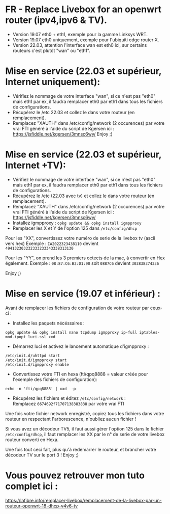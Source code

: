 # FR - Replace Livebox for an openwrt router (ipv4,ipv6 & TV).

- Version 19.07 eth0 + eth1, exemple pour la gamme Linksys WRT.
- Version 19.07 eth0 uniquement, exemple pour l'ubiquiti edge router X.
- Version 22.03, attention l'interface wan est eth0 ici, sur certains routeurs c'est plutôt "wan" ou "eth1".

# Mise en service (22.03 et supérieur, Internet uniquement): 

- Vérifiez le nommage de votre interface "wan", si ce n'est pas "eth0" mais eth1 par ex, il faudra remplacer eth0 par eth1 dans tous les fichiers de configurations.
- Récupérez le /etc 22.03 et collez le dans votre routeur (en remplacement).
- Remplacez "XAUTH" dans /etc/config/network (2 occurences) par votre vrai FTI généré à l'aide du script de Kgersen ici : https://jsfiddle.net/kgersen/3mnsc6wy/
Enjoy ;)

# Mise en service (22.03 et supérieur, Internet +TV): 

- Vérifiez le nommage de votre interface "wan", si ce n'est pas "eth0" mais eth1 par ex, il faudra remplacer eth0 par eth1 dans tous les fichiers de configurations.
- Récupérez le /etc (22.03 avec tv) et collez le dans votre routeur (en remplacement).
- Remplacez "XAUTH" dans /etc/config/network (2 occurences) par votre vrai FTI généré à l'aide du script de Kgersen ici : https://jsfiddle.net/kgersen/3mnsc6wy/
- Installez igmpproxy : `opkg update && opkg install igmpproxy`
- Remplacer les X et Y de l'option 125 dans `/etc/config/dhcp`

Pour les "XX", convertissez votre numéro de serie de la livebox tv (ascii vers hex)
Exemple : `IA2022323438110` devient `494132303232333233343338313130`

Pour les "YY", on prend les 3 premiers octects de la mac, à convertir en Hex également.
Exemple : `08:87:C6:B2:D1:90` soit `0887C6` devient `303838374336`

Enjoy ;)

# Mise en service (19.07 et inférieur) : 

Avant de remplacer les fichiers de configuration de votre routeur par ceux-ci :

- Installez les paquets nécéssaires :  
```
opkg update && opkg install nano tcpdump igmpproxy ip-full iptables-mod-ipopt luci-ssl xxd
```
- Démarrez luci et activez le lancement automatique d'igmpproxy :  
```
/etc/init.d/uhttpd start
/etc/init.d/igmpproxy start
/etc/init.d/igmpproxy enable
```

- Convertissez votre FTI en hexa (fti/qpq8888 = valeur créée pour l'exemple des fichiers de configuration):  
```
echo -n 'fti/qpq8888' | xxd  -p
```

- Récupérez les fichiers et éditez `/etc/config/network` :  
Remplacez `6674692f71707138383838` par votre vrai FTI

Une fois votre fichier network enregistré, copiez tous les fichiers dans votre routeur en respectant l'arborescence, n'oubliez aucun fichier !

Si vous avez un décodeur TV5, il faut aussi gérer l'option 125 dans le fichier `/etc/config/dhcp`, il faut remplacer les XX par le n° de serie de votre livebox routeur converti en Hexa.

Une fois tout ceci fait, plus qu'à redemarrer le routeur, et brancher votre décodeur TV sur le port 3 !
Enjoy ;)

# Vous pouvez retrouver mon tuto complet ici :
https://lafibre.info/remplacer-livebox/remplacement-de-la-livebox-par-un-routeur-openwrt-18-dhcp-v4v6-tv

